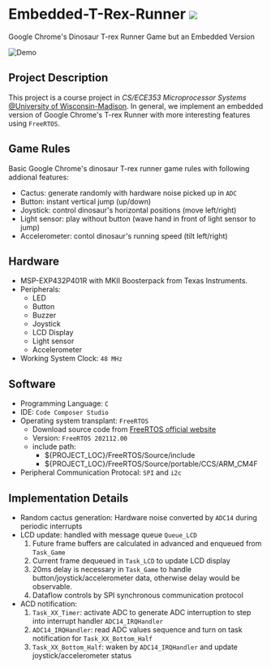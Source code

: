 # Embedded-T-Rex-Runner ![](https://visitor-badge.glitch.me/badge?page_id=kx-Huang.Embedded-T-Rex-Runner&left_color=gray&right_color=blue)
Google Chrome's Dinosaur T-rex Runner Game but an Embedded Version

![Demo](img/demo.jpg)

## Project Description
This project is a course project in *CS/ECE353 Microprocessor Systems* [@University of Wisconsin-Madison](https://www.wisc.edu). In general, we implement an embedded version of Google Chrome's T-rex Runner with more interesting features using `FreeRTOS`.

## Game Rules
Basic Google Chrome's dinosaur T-rex runner game rules with following addional features:
  - Cactus: generate randomly with hardware noise picked up in `ADC`
  - Button: instant vertical jump (up/down)
  - Joystick: control dinosaur's horizontal positions (move left/right)
  - Light sensor: play without button (wave hand in front of light sensor to jump)
  - Accelerometer: contol dinosaur's running speed (tilt left/right)

## Hardware
- MSP-EXP432P401R with MKII Boosterpack from Texas Instruments.
- Peripherals:
  - LED
  - Button
  - Buzzer
  - Joystick
  - LCD Display
  - Light sensor
  - Accelerometer
- Working System Clock: `48 MHz`

## Software
- Programming Language: `C`
- IDE: `Code Composer Studio`
- Operating system transplant: `FreeRTOS`
  - Download source code from [FreeRTOS official website](https://www.freertos.org/a00104.html)
  - Version: `FreeRTOS 202112.00`
  - include path:
    - ${PROJECT_LOC}/FreeRTOS/Source/include
    - ${PROJECT_LOC}/FreeRTOS/Source/portable/CCS/ARM_CM4F
- Peripheral Communication Protocal: `SPI` and `i2c`

## Implementation Details
- Random cactus generation: Hardware noise converted by `ADC14` during periodic interrupts
- LCD update: handled with message queue `Queue_LCD`
  1. Future frame buffers are calculated in advanced and enqueued from `Task_Game`
  2. Current frame dequeued in `Task_LCD` to update LCD display
  3. 20ms delay is necessary in `Task_Game` to handle button/joystick/accelerometer data, otherwise delay would be observable.
  4. Dataflow controls by SPI synchronous communication protocol
- ACD notification:
  1. `Task_XX_Timer`: activate ADC to generate ADC interruption to step into interrupt handler `ADC14_IRQHandler`
  2. `ADC14_IRQHandler`: read ADC values sequence and turn on task notification for `Task_XX_Bottom_Half`
  3. `Task_XX_Bottom_Half`: waken by `ADC14_IRQHandler` and update joystick/accelerometer status
